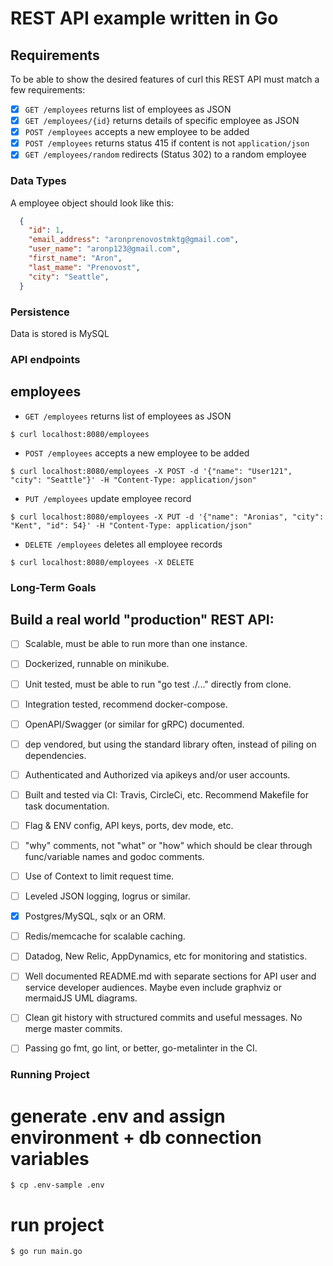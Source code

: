# REST API example written in Go 

## Requirements

To be able to show the desired features of curl this REST API must match a few
requirements:

* [x] `GET /employees` returns list of employees as JSON
* [x] `GET /employees/{id}` returns details of specific employee as JSON
* [x] `POST /employees` accepts a new employee to be added
* [x] `POST /employees` returns status 415 if content is not `application/json`
* [x] `GET /employees/random` redirects (Status 302) to a random employee

### Data Types

A employee object should look like this:
```json
  {
    "id": 1,
    "email_address": "aronprenovostmktg@gmail.com",
    "user_name": "aronp123@gmail.com",
    "first_name": "Aron",
    "last_mame": "Prenovost",
    "city": "Seattle",
  }
```

### Persistence

Data is stored is MySQL 

### API endpoints

## employees

* `GET /employees` returns list of employees as JSON
```
$ curl localhost:8080/employees
```

* `POST /employees` accepts a new employee to be added
```
$ curl localhost:8080/employees -X POST -d '{"name": "User121", "city": "Seattle"}' -H "Content-Type: application/json"
```

* `PUT /employees` update employee record
```
$ curl localhost:8080/employees -X PUT -d '{"name": "Aronias", "city": "Kent", "id": 54}' -H "Content-Type: application/json"
```

* `DELETE /employees` deletes all employee records 
```
$ curl localhost:8080/employees -X DELETE
```

### Long-Term Goals 
## Build a real world "production" REST API: 

* [ ] Scalable, must be able to run more than one instance.

* [ ] Dockerized, runnable on minikube.

* [ ] Unit tested, must be able to run "go test ./..." directly from clone.

* [ ] Integration tested, recommend docker-compose.

* [ ] OpenAPI/Swagger (or similar for gRPC) documented.

* [ ] dep vendored, but using the standard library often, instead of piling on dependencies.

* [ ] Authenticated and Authorized via apikeys and/or user accounts.

* [ ] Built and tested via CI: Travis, CircleCi, etc. Recommend Makefile for task documentation.

* [ ] Flag & ENV config, API keys, ports, dev mode, etc.

* [ ] "why" comments, not "what" or "how" which should be clear through func/variable names and godoc comments.

* [ ] Use of Context to limit request time.

* [ ] Leveled JSON logging, logrus or similar.

* [x] Postgres/MySQL, sqlx or an ORM.

* [ ] Redis/memcache for scalable caching.

* [ ] Datadog, New Relic, AppDynamics, etc for monitoring and statistics.

* [ ] Well documented README.md with separate sections for API user and service developer audiences. Maybe even include graphviz or mermaidJS UML diagrams.

* [ ] Clean git history with structured commits and useful messages. No merge master commits.

* [ ] Passing go fmt, go lint, or better, go-metalinter in the CI.


### Running Project 

# generate .env and assign environment + db connection variables

```
$ cp .env-sample .env
```

# run project 

```
$ go run main.go
```
